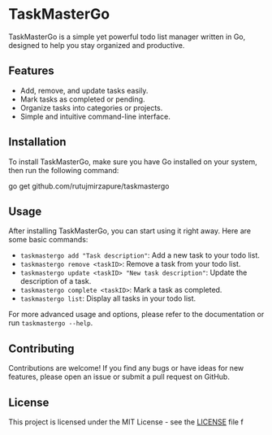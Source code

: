 # TaskMasterGo

TaskMasterGo is a simple yet powerful todo list manager written in Go, designed to help you stay organized and productive.

## Features

- Add, remove, and update tasks easily.
- Mark tasks as completed or pending.
- Organize tasks into categories or projects.
- Simple and intuitive command-line interface.

## Installation

To install TaskMasterGo, make sure you have Go installed on your system, then run the following command:

go get github.com/rutujmirzapure/taskmastergo


## Usage

After installing TaskMasterGo, you can start using it right away. Here are some basic commands:

- `taskmastergo add "Task description"`: Add a new task to your todo list.
- `taskmastergo remove <taskID>`: Remove a task from your todo list.
- `taskmastergo update <taskID> "New task description"`: Update the description of a task.
- `taskmastergo complete <taskID>`: Mark a task as completed.
- `taskmastergo list`: Display all tasks in your todo list.

For more advanced usage and options, please refer to the documentation or run `taskmastergo --help`.

## Contributing

Contributions are welcome! If you find any bugs or have ideas for new features, please open an issue or submit a pull request on GitHub.

## License

This project is licensed under the MIT License - see the [LICENSE](LICENSE) file f
